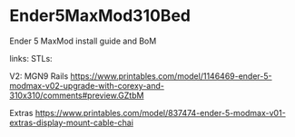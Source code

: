 # Ender5MaxMod310Bed
Ender 5 MaxMod install guide and BoM

links:
STLs:

  V2: MGN9 Rails
    https://www.printables.com/model/1146469-ender-5-modmax-v02-upgrade-with-corexy-and-310x310/comments#preview.GZtbM

  Extras
    https://www.printables.com/model/837474-ender-5-modmax-v01-extras-display-mount-cable-chai
